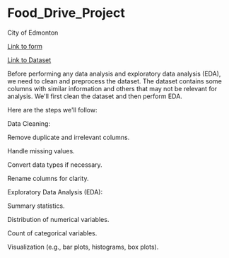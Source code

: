 # Food_Drive_Project
City of Edmonton

[Link to form](https://docs.google.com/forms/d/1tExBK8RlcBqLLrZCo3IHKlwma2-6qCb66uOJHLT81LM/edit)

[Link to Dataset](https://docs.google.com/spreadsheets/d/1wRp72PgJDvbbyOS5IXtlnCC_0xv6sRbX0dhJmX_Bos0/edit?resourcekey#gid=1842242084)


Before performing any data analysis and exploratory data analysis (EDA), we need to clean and preprocess the dataset. The dataset contains some columns with similar information and others that may not be relevant for analysis. We'll first clean the dataset and then perform EDA.

Here are the steps we'll follow:

Data Cleaning:

Remove duplicate and irrelevant columns.

Handle missing values.

Convert data types if necessary.

Rename columns for clarity.

Exploratory Data Analysis (EDA):

Summary statistics.

Distribution of numerical variables.

Count of categorical variables.

Visualization (e.g., bar plots, histograms, box plots).
